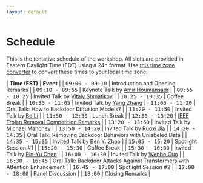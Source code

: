 ```yaml
---
layout: default
---
```


# Schedule

This is the tentative schedule of the workshop. All slots are provided
in Eastern Daylight Time (EDT) using
a 24h format. Use [this time zone converter](https://www.thetimezoneconverter.com) to convert
these times to your local time zone.

| **Time (EST)** | **Event** |
| <span style="font-family: monospace;">09:00 - 09:10</span> | Introduction and Opening Remarks |
| <span style="font-family: monospace;">09:10 - 09:55</span> | Keynote Talk by [Amir Houmansadr](https://people.cs.umass.edu/~amir/) |
| <span style="font-family: monospace;">09:55 - 10:25</span> | Invited Talk by [Vitaly Shmatikov](https://www.cs.cornell.edu/~shmat/) |
| <span style="font-family: monospace;">10:25 - 10:35</span> | Coffee Break |
| <span style="font-family: monospace;">10:35 - 11:05</span> | Invited Talk by [Yang Zhang](https://yangzhangalmo.github.io/) |
| <span style="font-family: monospace;">11:05 - 11:20</span> | Oral Talk: How to Backdoor Diffusion Models? |
| <span style="font-family: monospace;">11:20 - 11:50</span> | Invited Talk by [Bo Li](https://aisecure.github.io/) |
| <span style="font-family: monospace;">11:50 - 12:50</span> | Lunch Break |
| <span style="font-family: monospace;">12:50 - 13:20</span> | [IEEE Trojan Removal Competition Remarks](http://www.trojan-removal.com/) |
| <span style="font-family: monospace;">13:20 - 13:50</span> | Invited Talk by [Michael Mahoney](https://www.stat.berkeley.edu/~mmahoney/) |
| <span style="font-family: monospace;">13:50 - 14:20</span> | Invited Talk by [Ruoxi Jia](https://ruoxijia.info/) |
| <span style="font-family: monospace;">14:20 - 14:35</span> | Oral Talk: Removing Backdoor Behaviors with Unlabeled Data |
| <span style="font-family: monospace;">14:35 - 15:05</span> | Invited Talk by [Ben Y. Zhao](https://people.cs.uchicago.edu/~ravenben/) |
| <span style="font-family: monospace;">15:05 - 15:20</span> | Spotlight Session #1 |
| <span style="font-family: monospace;">15:20 - 15:30</span> | Coffee Break |
| <span style="font-family: monospace;">15:30 - 16:00</span> | Invited Talk by [Pin-Yu Chen](https://sites.google.com/site/pinyuchenpage/home) |
| <span style="font-family: monospace;">16:00 - 16:30</span> | Invited Talk by [Wenbo Guo](https://henrygwb.github.io/) |
| <span style="font-family: monospace;">16:30 - 16:45</span> | Oral Talk: Backdoor Attacks Against Transformers with Attention Enhancement |
| <span style="font-family: monospace;">16:45 - 17:00</span> | Spotlight Session #2 |
| <span style="font-family: monospace;">17:00 - 18:00</span> | Panel Discussion |
| <span style="font-family: monospace;">18:00</span> | Closing Remarks |


